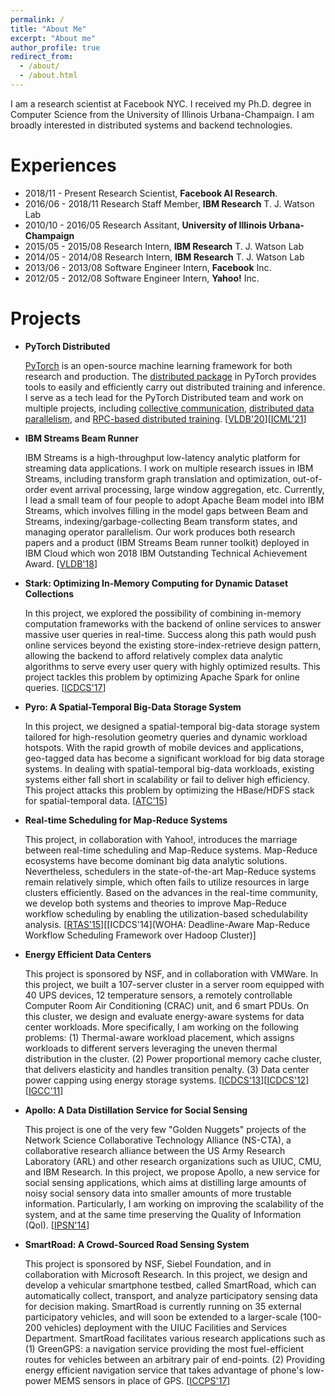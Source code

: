 ```yaml
---
permalink: /
title: "About Me"
excerpt: "About me"
author_profile: true
redirect_from: 
  - /about/
  - /about.html
---
```


I am a research scientist at Facebook NYC. I received my Ph.D. degree in Computer Science from the University of Illinois Urbana-Champaign. I am broadly interested in distributed systems and backend technologies. 

Experiences
======
* 2018/11 - Present Research Scientist, **Facebook AI Research**.
* 2016/06 - 2018/11 Research Staff Member, **IBM Research** T. J. Watson Lab
* 2010/10 - 2016/05 Research Assitant, **University of Illinois Urbana-Champaign**
* 2015/05 - 2015/08 Research Intern, **IBM Research** T. J. Watson Lab
* 2014/05 - 2014/08 Research Intern, **IBM Research** T. J. Watson Lab
* 2013/06 - 2013/08 Software Engineer Intern, **Facebook** Inc.
* 2012/05 - 2012/08 Software Engineer Intern, **Yahoo!** Inc.



Projects
======

* **PyTorch Distributed**

	[PyTorch](https://pytorch.org/) is an open-source machine learning framework for both research and production. The [distributed package](https://pytorch.org/tutorials/beginner/dist_overview.html) in PyTorch provides tools to easily and efficiently carry out distributed training and inference. I serve as a tech lead for the PyTorch Distributed team and work on multiple projects, including [collective communication](https://pytorch.org/docs/stable/distributed.html), [distributed data parallelism](https://pytorch.org/docs/master/generated/torch.nn.parallel.DistributedDataParallel.html), and [RPC-based distributed training](https://pytorch.org/docs/master/rpc.html). [[VLDB'20](http://www.vldb.org/pvldb/vol13/p3005-li.pdf)][[ICML'21](https://arxiv.org/abs/2102.03161)]

* **IBM Streams Beam Runner**

	IBM Streams is a high-throughput low-latency analytic platform for streaming data applications. I work on multiple research issues in IBM Streams, including transform graph translation and optimization, out-of-order event arrival processing, large window aggregation, etc. Currently, I lead a small team of four people to adopt Apache Beam model into IBM Streams, which involves filling in the model gaps between Beam and Streams, indexing/garbage-collecting Beam transform states, and managing operator parallelism. Our work produces both research papers and a product (IBM Streams Beam runner toolkit) deployed in IBM Cloud which won 2018 IBM Outstanding Technical Achievement Award. [[VLDB'18](http://www.vldb.org/pvldb/vol11/p1742-li.pdf)]

* **Stark: Optimizing In-Memory Computing for Dynamic Dataset Collections**

	In this project, we explored the possibility of combining in-memory computation frameworks with the backend of online services to answer massive user queries in real-time. Success along this path would push online services beyond the existing store-index-retrieve design pattern, allowing the backend to afford relatively complex data analytic algorithms to serve every user query with highly optimized results. This project tackles this problem by optimizing Apache Spark for online queries. [[ICDCS'17](https://ieeexplore.ieee.org/document/7979959)]

* **Pyro: A Spatial-Temporal Big-Data Storage System**

	In this project, we designed a spatial-temporal big-data storage system tailored for high-resolution geometry queries and dynamic workload hotspots. With the rapid growth of mobile devices and applications, geo-tagged data has become a significant workload for big data storage systems. In dealing with spatial-temporal big-data workloads, existing systems either fall short in scalability or fail to deliver high efficiency. This project attacks this problem by optimizing the HBase/HDFS stack for spatial-temporal data. [[ATC'15](https://www.usenix.org/system/files/conference/atc15/atc15-paper-li-shen.pdf)]

* **Real-time Scheduling for Map-Reduce Systems**

	This project, in collaboration with Yahoo!, introduces the marriage between real-time scheduling and Map-Reduce systems. Map-Reduce ecosystems have become dominant big data analytic solutions. Nevertheless, schedulers in the state-of-the-art Map-Reduce systems remain relatively simple, which often fails to utilize resources in large clusters efficiently. Based on the advances in the real-time community, we develop both systems and theories to improve Map-Reduce workflow scheduling by enabling the utilization-based schedulability analysis. [[RTAS'15](https://ieeexplore.ieee.org/document/7108416)][[ICDCS'14](WOHA: Deadline-Aware Map-Reduce Workflow Scheduling Framework over Hadoop Cluster)]

* **Energy Efficient Data Centers**

	This project is sponsored by NSF, and in collaboration with VMWare. In this project, we built a 107-server cluster in a server room equipped with 40 UPS devices, 12 temperature sensors, a remotely controllable Computer Room Air Conditioning (CRAC) unit, and 6 smart PDUs. On this cluster, we design and evaluate energy-aware systems for data center workloads. More specifically, I am working on the following problems: (1) Thermal-aware workload placement, which assigns workloads to different servers leveraging the uneven thermal distribution in the cluster. (2) Power proportional memory cache cluster, that delivers elasticity and handles transition penalty. (3) Data center power capping using energy storage systems. [[ICDCS'13](https://ieeexplore.ieee.org/document/6681577)][[ICDCS'12](https://ieeexplore.ieee.org/document/6258012)][[IGCC'11](https://ieeexplore.ieee.org/document/6008602)]

* **Apollo: A Data Distillation Service for Social Sensing**

	This project is one of the very few "Golden Nuggets" projects of the Network Science Collaborative Technology Alliance (NS-CTA), a collaborative research alliance between the US Army Research Laboratory (ARL) and other research organizations such as UIUC, CMU, and IBM Research. In this project, we propose Apollo, a new service for social sensing applications, which aims at distilling large amounts of noisy social sensory data into smaller amounts of more trustable information. Particularly, I am working on improving the scalability of the system, and at the same time preserving the Quality of Information (QoI). [[IPSN'14](https://dl.acm.org/citation.cfm?id=2602339.2602344)]

* **SmartRoad: A Crowd-Sourced Road Sensing System**

	This project is sponsored by NSF, Siebel Foundation, and in collaboration with Microsoft Research. In this project, we design and develop a vehicular smartphone testbed, called SmartRoad, which can automatically collect, transport, and analyze participatory sensing data for decision making. SmartRoad is currently running on 35 external participatory vehicles, and will soon be extended to a larger-scale (100-200 vehicles) deployment with the UIUC Facilities and Services Department. SmartRoad facilitates various research applications such as (1) GreenGPS: a navigation service providing the most fuel-efficient routes for vehicles between an arbitrary pair of end-points. (2) Providing energy efficient navigation service that takes advantage of phone's low-power MEMS sensors in place of GPS. [[ICCPS'17](https://ieeexplore.ieee.org/document/7945012)]


